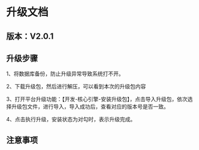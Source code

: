 # 升级文档
## 版本：V2.0.1
## 升级步骤
1、将数据库备份，防止升级异常导致系统打不开。

2、下载升级包，然后进行解压，可以看到本次的升级包内容

3、打开平台升级功能：【开发-核心引擎-安装升级包】，点击导入升级包，依次选择升级包文件，进行导入，导入成功后，查看对应的版本号是否一致。

4、点击执行升级，安装状态为对勾时，表示升级完成。

## 注意事项